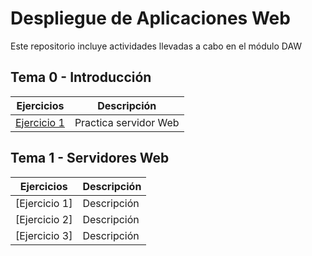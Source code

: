 # Despliegue de Aplicaciones Web
Este repositorio incluye actividades llevadas a cabo en el módulo DAW

## Tema 0 - Introducción

|Ejercicios|Descripción|
|----------|-----------|
|[Ejercicio 1](Tema0/Ejercicio1.md)|Practica servidor Web|

## Tema 1 - Servidores Web

|Ejercicios|Descripción|
|----------|-----------|
|[Ejercicio 1]|Descripción|
|[Ejercicio 2]|Descripción|
|[Ejercicio 3]|Descripción|

